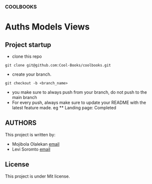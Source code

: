 ### COOLBOOKS
# Auths Models Views

## Project startup
- clone this repo
```
git clone git@github.com:Cool-Books/coolbooks.git
```

- create your branch.
```
git checkout -b <branch_name>
```

- you make sure to always push from your branch, do not push to the main branch
- For every push, always make sure to update your README with the latest feature made. eg
** Landing page: Completed

## AUTHORS
This project is written by:
- Mojibola Olalekan [email](lekanmojibola@gmail.com)
- Levi Soromto [email](soromtolevi1@gmail.com)

## License
This project is under Mit license.
